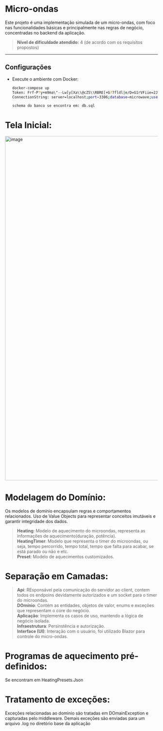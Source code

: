 # Micro-ondas

Este projeto é uma implementação simulada de um micro-ondas, com foco nas funcionalidades básicas e principalmente nas regras de negócio, concentradas no backend da aplicação.

> **Nível de dificuldade atendido:** 4 (de acordo com os requisitos propostos)

---

## Configurações

- Execute o ambiente com Docker:  
  ```bash
  docker-compose up
  Token: Frf-P?y+m9ma\"--Lw[y[Xa\\@cZS\\RBRE[+G?7fldl|e/D=G1rVFiie=2JKzY43.}
  ConnectionString: server=localhost;port=3306;database=microwave;user=user;password=123;

  schema do banco se encontra em: db.sql

# Tela Inicial:
<img width="3163" height="1131" alt="image" src="https://github.com/user-attachments/assets/97b855b8-ee97-41d0-8f52-54d4f801d66b" />

# Modelagem do Domínio:
Os modelos de domínio encapsulam regras e comportamentos relacionados.
Uso de Value Objects para representar conceitos imutáveis e garantir integridade dos dados.

> **Heating**: Modelo de aquecimento do microondas, representa as informações de aquecimento(duração, potência).<br>
> **HeatingTimer**: Modelo que representa o timer do microondas, ou seja, tempo percorrido, tempo total, tempo que falta para acabar, se está parado ou não e etc.<br>
> **Preset**: Modelo de aquecimentos customizados.<br>

# Separação em Camadas:
> **Api**: REsponsável pela comunicação do servidor ao client, contem todos os endpoins devidamente autorizados e um socket para o timer do microondas.<br>
> **DOmínio**: Contém as entidades, objetos de valor, enums e exceções que representam o core do negócio.<br>
> **Aplicação**: Implementa os casos de uso, mantendo a lógica de negócio isolada.<br>
> **Infraestrutura**: Persinstência e autorização.<br>
> **Interface (UI)**: Interação com o usuário, foi utilizado Blazor para controle do micro-ondas.<br>


# Programas de aquecimento pré-definidos:
Se encontram em HeatingPresets.Json

# Tratamento de exceções:
Exceções relacionadas ao dominio são tratadas em DOmainException e capturadas pelo middleware. 
Demais exceções são enviadas para um arquivo .log no diretório base da aplicação
